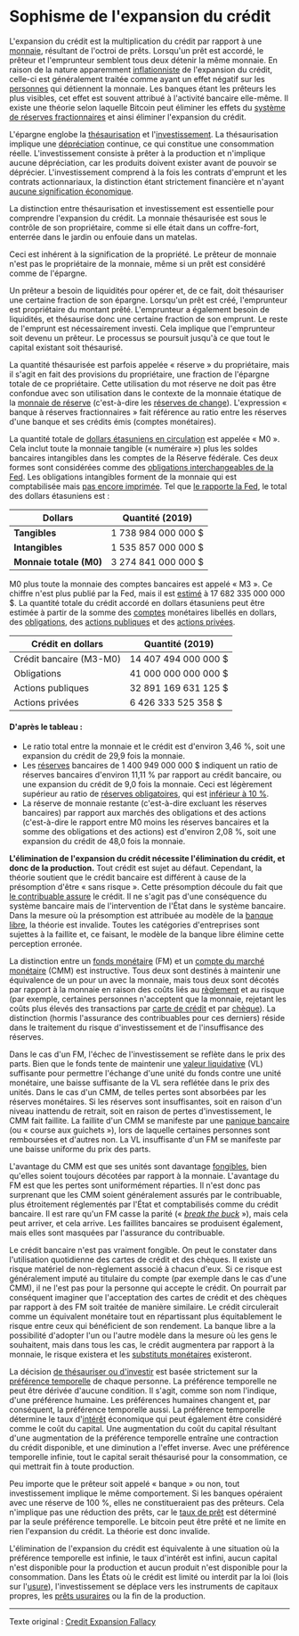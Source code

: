 Sophisme de l'expansion du crédit
=================================

L'expansion du crédit est la multiplication du crédit par rapport à une [monnaie](ch005-money-taxonomy.md), résultant de l'octroi de prêts. Lorsqu'un prêt est accordé, le prêteur et l'emprunteur semblent tous deux détenir la même monnaie. En raison de la nature apparemment [inflationniste](https://fr.wikipedia.org/wiki/Cr%C3%A9ation_mon%C3%A9taire) de l'expansion du crédit, celle-ci est généralement traitée comme ayant un effet négatif sur les [personnes](ch101-glossary.md#personne) qui détiennent la monnaie. Les banques étant les prêteurs les plus visibles, cet effet est souvent attribué à l'activité bancaire elle-même. Il existe une théorie selon laquelle Bitcoin peut éliminer les effets du [système de réserves fractionnaires](https://fr.wikipedia.org/wiki/Syst%C3%A8me_de_r%C3%A9serves_fractionnaires) et ainsi éliminer l'expansion du crédit.

L'épargne englobe la [thésaurisation](ch101-glossary.md#thésauriser) et l'[investissement](ch101-glossary.md#prêter). La thésaurisation implique une [dépréciation](ch011-depreciation-principle.md) continue, ce qui constitue une consommation réelle. L'investissement consiste à prêter à la production et n'implique aucune dépréciation, car les produits doivent exister avant de pouvoir se déprécier. L'investissement comprend à la fois les contrats d'emprunt et les contrats actionnariaux, la distinction étant strictement financière et n'ayant [aucune signification économique](https://mises.org/library/man-economy-and-state-power-and-market/html/p/996).

La distinction entre thésaurisation et investissement est essentielle pour comprendre l'expansion du crédit. La monnaie thésaurisée est sous le contrôle de son propriétaire, comme si elle était dans un coffre-fort, enterrée dans le jardin ou enfouie dans un matelas.

Ceci est inhérent à la signification de la propriété. Le prêteur de monnaie n'est pas le propriétaire de la monnaie, même si un prêt est considéré comme de l'épargne.

Un prêteur a besoin de liquidités pour opérer et, de ce fait, doit thésauriser une certaine fraction de son épargne. Lorsqu'un prêt est créé, l'emprunteur est propriétaire du montant prêté. L'emprunteur a également besoin de liquidités, et thésaurise donc une certaine fraction de son emprunt. Le reste de l'emprunt est nécessairement investi. Cela implique que l'emprunteur soit devenu un prêteur. Le processus se poursuit jusqu'à ce que tout le capital existant soit thésaurisé.

La quantité thésaurisée est parfois appelée « réserve » du propriétaire, mais il s'agit en fait des provisions du propriétaire, une fraction de l'épargne totale de ce propriétaire. Cette utilisation du mot réserve ne doit pas être confondue avec son utilisation dans le contexte de la monnaie étatique de la [monnaie de réserve](ch077-reserve-currency-fallacy.md) (c'est-à-dire les [réserves de change](https://fr.wikipedia.org/wiki/R%C3%A9serves_de_change)). L'expression « banque à réserves fractionnaires » fait référence au ratio entre les réserves d'une banque et ses crédits émis (comptes monétaires).

La quantité totale de [dollars étasuniens en circulation](https://en.wikipedia.org/wiki/Money_supply#United_States) est appelée « M0 ». Cela inclut toute la monnaie tangible (« numéraire ») plus les soldes bancaires intangibles dans les comptes de la Réserve fédérale. Ces deux formes sont considérées comme des [obligations interchangeables de la Fed](https://en.wikipedia.org/wiki/Money_supply#Money_creation_by_commercial_banks). Les obligations intangibles forment de la monnaie qui est comptabilisée mais [pas encore imprimée](ch025-state-banking-principle.md). Tel que [le rapporte la Fed](https://www.federalreserve.gov/releases/h3/current/default.htm), le total des dollars étasuniens est :

| Dollars                 | Quantité (2019)     |
|-------------------------|---------------------|
| **Tangibles**           | 1 738 984 000 000 $ |
| **Intangibles**         | 1 535 857 000 000 $ |
| **Monnaie totale (M0)** | 3 274 841 000 000 $ |


M0 plus toute la monnaie des comptes bancaires est appelé « M3 ». Ce chiffre n'est plus publié par la Fed, mais il est [estimé](https://fred.stlouisfed.org/series/MABMM301USM189S) à 17 682 335 000 000 $. La quantité totale du crédit accordé en dollars étasuniens peut être estimée à partir de la somme des [comptes](https://fr.wikipedia.org/wiki/Types_de_d%C3%A9p%C3%B4ts_bancaires) monétaires libellés en dollars, des [obligations](https://www.forbes.com/sites/kevinmcpartland/2018/10/11/understanding-us-bond-market/?sh=121f1fc1caf8), des [actions publiques](https://data.worldbank.org/indicator/cm.mkt.lcap.cd) et des [actions privées](https://www.quora.com/What-is-the-estimated-total-value-of-all-US-private-companies).

| Crédit en dollars       | Quantité (2019)      |
|-------------------------|----------------------|
| Crédit bancaire (M3-M0) | 14 407 494 000 000 $ |
| Obligations             | 41 000 000 000 000 $ |
| Actions publiques       | 32 891 169 631 125 $ |
| Actions privées         |  6 426 333 525 358 $ |

#### D'après le tableau :

- Le ratio total entre la monnaie et le crédit est d'environ 3,46 %, soit une expansion du crédit de 29,9 fois la monnaie.
- Les [réserves](https://www.federalreserve.gov/releases/h3/current/default.htm) bancaires de 1 400 949 000 000 $ indiquent un ratio de réserves bancaires d'environ 11,11 % par rapport au crédit bancaire, ou une expansion du crédit de 9,0 fois la monnaie. Ceci est légèrement supérieur au ratio de [réserves obligatoires](https://fr.wikipedia.org/wiki/R%C3%A9serves_obligatoires), qui est [inférieur à 10 %](https://en.wikipedia.org/wiki/Reserve_requirement#United_States).
- La réserve de monnaie restante (c'est-à-dire excluant les réserves bancaires) par rapport aux marchés des obligations et des actions (c'est-à-dire le rapport entre M0 moins les réserves bancaires et la somme des obligations et des actions) est d'environ 2,08 %, soit une expansion du crédit de 48,0 fois la monnaie.

**L'élimination de l'expansion du crédit nécessite l'élimination du crédit, et donc de la production.** Tout crédit est sujet au défaut. Cependant, la théorie soutient que le crédit bancaire est différent à cause de la présomption d'être « sans risque ». Cette présomption découle du fait que [le contribuable assure](https://www.fdic.gov/) le crédit. Il ne s'agit pas d'une conséquence du système bancaire mais de l'intervention de l'État dans le système bancaire. Dans la mesure où la présomption est attribuée au modèle de la [banque libre](https://fr.wikipedia.org/wiki/Banque_libre), la théorie est invalide. Toutes les catégories d'entreprises sont sujettes à la faillite et, ce faisant, le modèle de la banque libre élimine cette perception erronée.

La distinction entre un [fonds monétaire](https://en.wikipedia.org/wiki/Money_market_fund) (FM) et un [compte du marché monétaire](https://en.wikipedia.org/wiki/Money_market_account) (CMM) est instructive. Tous deux sont destinés à maintenir une équivalence de un pour un avec la monnaie, mais tous deux sont décotés par rapport à la monnaie en raison des coûts liés au [règlement](https://fr.wikipedia.org/wiki/%C3%89change,_compensation_et_r%C3%A8glement) et au risque (par exemple, certaines personnes n'acceptent que la monnaie, rejetant les coûts plus élevés des transactions par [carte de crédit](https://fr.wikipedia.org/wiki/Carte_de_paiement#Carte_de_cr%C3%A9dit) et par [chèque](https://fr.wikipedia.org/wiki/Ch%C3%A8que)). La distinction (hormis l'assurance des contribuables pour ces derniers) réside dans le traitement du risque d'investissement et de l'insuffisance des réserves.

Dans le cas d'un FM, l'échec de l'investissement se reflète dans le prix des parts. Bien que le fonds tente de maintenir une [valeur liquidative](https://fr.wikipedia.org/wiki/Valeur_liquidative) (VL) suffisante pour permettre l'échange d'une unité du fonds contre une unité monétaire, une baisse suffisante de la VL sera reflétée dans le prix des unités. Dans le cas d'un CMM, de telles pertes sont absorbées par les réserves monétaires. Si les réserves sont insuffisantes, soit en raison d'un niveau inattendu de retrait, soit en raison de pertes d'investissement, le CMM fait faillite. La faillite d'un CMM se manifeste par une [panique bancaire](https://fr.wikipedia.org/wiki/Panique_bancaire) (ou « course aux guichets »), lors de laquelle certaines personnes sont remboursées et d'autres non. La VL insuffisante d'un FM se manifeste par une baisse uniforme du prix des parts.

L'avantage du CMM est que ses unités sont davantage [fongibles](https://fr.wikipedia.org/wiki/Bien_fongible), bien qu'elles soient toujours décotées par rapport à la monnaie. L'avantage du FM est que les pertes sont uniformément réparties. Il n'est donc pas surprenant que les CMM soient généralement assurés par le contribuable, plus étroitement réglementés par l'État et comptabilisés comme du crédit bancaire. Il est rare qu'un FM casse la parité (« [*break the buck*](https://www.investopedia.com/articles/mutualfund/08/money-market-break-buck.asp) »), mais cela peut arriver, et cela arrive. Les faillites bancaires se produisent également, mais elles sont masquées par l'assurance du contribuable.

Le crédit bancaire n'est pas vraiment fongible. On peut le constater dans l'utilisation quotidienne des cartes de crédit et des chèques. Il existe un risque matériel de non-règlement associé à chacun d'eux. Si ce risque est généralement imputé au titulaire du compte (par exemple dans le cas d'une CMM), il ne l'est pas pour la personne qui accepte le crédit. On pourrait par conséquent imaginer que l'acceptation des cartes de crédit et des chèques par rapport à des FM soit traitée de manière similaire. Le crédit circulerait comme un équivalent monétaire tout en répartissant plus équitablement le risque entre ceux qui bénéficient de son rendement. La banque libre a la possibilité d'adopter l'un ou l'autre modèle dans la mesure où les gens le souhaitent, mais dans tous les cas, le crédit augmentera par rapport à la monnaie, le risque existera et les [substituts monétaires](https://wiki.mises.org/wiki/Money_substitutes) existeront.

La décision [de thésauriser ou d'investir](ch091-saving-relation.md) est basée strictement sur la [préférence temporelle](https://www.wikiberal.org/wiki/Pr%C3%A9f%C3%A9rence_temporelle) de chaque personne. La préférence temporelle ne peut être dérivée d'aucune condition. Il s'agit, comme son nom l'indique, d'une préférence humaine. Les préférences humaines changent et, par conséquent, la préférence temporelle aussi. La préférence temporelle détermine le taux d'[intérêt](ch101-glossary.md#intérêt) économique qui peut également être considéré comme le coût du capital. Une augmentation du coût du capital résultant d'une augmentation de la préférence temporelle entraîne une contraction du crédit disponible, et une diminution a l'effet inverse. Avec une préférence temporelle infinie, tout le capital serait thésaurisé pour la consommation, ce qui mettrait fin à toute production.

Peu importe que le prêteur soit appelé « banque » ou non, tout investissement implique le même comportement. Si les banques opéraient avec une réserve de 100 %, elles ne constitueraient pas des prêteurs. Cela n'implique pas une réduction des prêts, car le [taux de prêt](ch086-unlendable-money-fallacy.md) est déterminé par la seule préférence temporelle. Le bitcoin peut être prêté et ne limite en rien l'expansion du crédit. La théorie est donc invalide.

L'élimination de l'expansion du crédit est équivalente à une situation où la préférence temporelle est infinie, le taux d'intérêt est infini, aucun capital n'est disponible pour la production et aucun produit n'est disponible pour la consommation. Dans les États où le crédit est limité ou interdit par la loi (lois sur l'[usure](https://fr.wikipedia.org/wiki/Usure_(finance))), l'investissement se déplace vers les instruments de capitaux propres, les [prêts usuraires](https://www.legifrance.gouv.fr/codes/article_lc/LEGIARTI000032303335/) ou la fin de la production.

---

Texte original : [Credit Expansion Fallacy](https://github.com/libbitcoin/libbitcoin-system/wiki/Credit-Expansion-Fallacy)